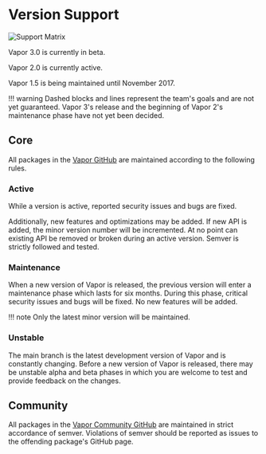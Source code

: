 # Version Support

![Support Matrix](https://cloud.githubusercontent.com/assets/1342803/26206235/24c6ebb4-3bdc-11e7-9cea-1405030f20b0.png)

Vapor 3.0 is currently in beta.

Vapor 2.0 is currently active.

Vapor 1.5 is being maintained until November 2017.

!!! warning
	Dashed blocks and lines represent the team's goals and are not yet guaranteed. 
	Vapor 3's release and the beginning of Vapor 2's maintenance phase have not yet been decided.

## Core

All packages in the [Vapor GitHub](https://github.com/vapor) are maintained according to the following rules.

### Active

While a version is active, reported security issues and bugs are fixed.

Additionally, new features and optimizations may be added. If new API is added, the minor version number will be incremented. At no point can existing API be removed or broken during an active version. Semver is strictly followed and tested.

### Maintenance 

When a new version of Vapor is released, the previous version will enter a maintenance phase which lasts for six months. During this phase, critical security issues and bugs will be fixed. No new features will be added.

!!! note
	Only the latest minor version will be maintained.

### Unstable

The main branch is the latest development version of Vapor and is constantly changing. Before a new version of Vapor is released, there may be unstable alpha and beta phases in which you are welcome to test and provide feedback on the changes.

## Community

All packages in the [Vapor Community GitHub](https://github.com/vapor-community) are maintained in strict accordance of semver. Violations of semver should be reported as issues to the offending package's GitHub page.
